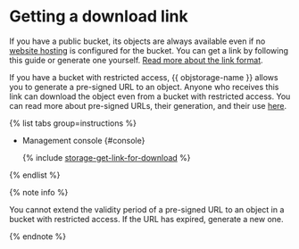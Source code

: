 # Getting a download link

If you have a public bucket, its objects are always available even if no [website hosting](../../concepts/hosting.md) is configured for the bucket. You can get a link by following this guide or generate one yourself. [Read more about the link format](../../concepts/object.md#object-url).

If you have a bucket with restricted access, {{ objstorage-name }} allows you to generate a pre-signed URL to an object. Anyone who receives this link can download the object even from a bucket with restricted access. You can read more about pre-signed URLs, their generation, and their use [here](../../concepts/pre-signed-urls.md).

{% list tabs group=instructions %}

- Management console {#console}

  {% include [storage-get-link-for-download](../../_includes_service/storage-get-link-for-download.md) %}

{% endlist %}

{% note info %}

You cannot extend the validity period of a pre-signed URL to an object in a bucket with restricted access. If the URL has expired, generate a new one.

{% endnote %}
